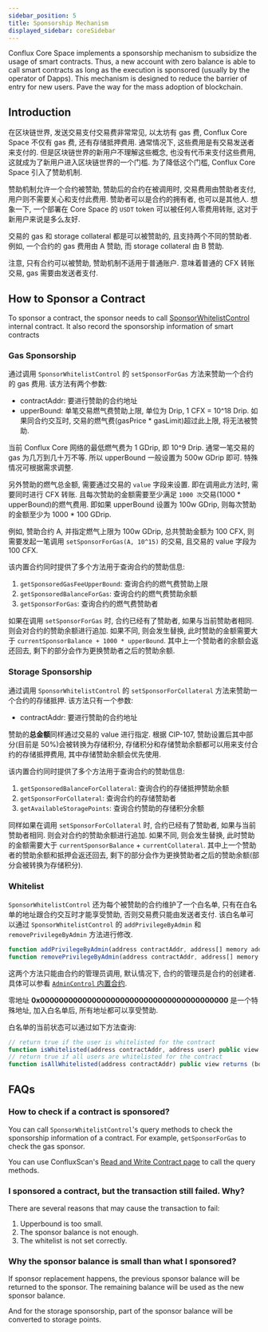 ```yaml
---
sidebar_position: 5
title: Sponsorship Mechanism
displayed_sidebar: coreSidebar
---
```


Conflux Core Space implements a sponsorship mechanism to subsidize the usage of smart contracts. Thus, a new account with zero balance is able to call smart contracts as long as the execution is sponsored (usually by the operator of Dapps). This mechanism is designed to reduce the barrier of entry for new users.
Pave the way for the mass adoption of blockchain.

## Introduction

在区块链世界, 发送交易支付交易费非常常见, 以太坊有 gas 费, Conflux Core Space 不仅有 gas 费, 还有存储抵押费用. 通常情况下, 这些费用是有交易发送者来支付的. 但是区块链世界的新用户不理解这些概念, 也没有代币来支付这些费用, 这就成为了新用户进入区块链世界的一个门槛. 为了降低这个门槛, Conflux Core Space 引入了赞助机制.

赞助机制允许一个合约被赞助, 赞助后的合约在被调用时, 交易费用由赞助者支付, 用户则不需要关心和支付此费用. 赞助者可以是合约的拥有者, 也可以是其他人. 想象一下, 一个部署在 Core Space 的 `USDT` token 可以被任何人零费用转账, 这对于新用户来说是多么友好.

交易的 gas 和 storage collateral 都是可以被赞助的, 且支持两个不同的赞助者. 例如, 一个合约的 gas 费用由 A 赞助, 而 storage collateral 由 B 赞助. 

注意, 只有合约可以被赞助, 赞助机制不适用于普通账户. 意味着普通的 CFX 转账交易, gas 需要由发送者支付.

## How to Sponsor a Contract

To sponsor a contract, the sponsor needs to call [SponsorWhitelistControl](./internal-contracts/sponsor-whitelist-control.md) internal contract. It also record the sponsorship information of smart contracts

### Gas Sponsorship

通过调用 `SponsorWhitelistControl` 的 `setSponsorForGas` 方法来赞助一个合约的 gas 费用. 该方法有两个参数:

* contractAddr: 要进行赞助的合约地址
* upperBound: 单笔交易燃气费赞助上限, 单位为 Drip, 1 CFX = 10^18 Drip. 如果同合约交互时, 交易的燃气费(gasPrice * gasLimit)超过此上限, 将无法被赞助.

当前 Conflux Core 网络的最低燃气费为 1 GDrip, 即 10^9 Drip. 通常一笔交易的 gas 为几万到几十万不等. 所以 upperBound 一般设置为 500w GDrip 即可. 特殊情况可根据需求调整.

另外赞助的燃气总金额, 需要通过交易的 `value` 字段来设置. 即在调用此方法时, 需要同时进行 CFX 转账. 且每次赞助的金额需要至少满足 `1000 次`交易(1000 * upperBound)的燃气费用. 即如果 upperBound 设置为 100w GDrip, 则每次赞助的金额至少为 1000 * 100 GDrip.

例如, 赞助合约 A, 并指定燃气上限为 100w GDrip, 总共赞助金额为 100 CFX, 则需要发起一笔调用 `setSponsorForGas(A, 10^15)` 的交易, 且交易的 value 字段为 100 CFX.

该内置合约同时提供了多个方法用于查询合约的赞助信息:

1. `getSponsoredGasFeeUpperBound`: 查询合约的燃气费赞助上限
2. `getSponsoredBalanceForGas`: 查询合约的燃气费赞助余额
3. `getSponsorForGas`: 查询合约的燃气费赞助者

如果在调用 `setSponsorForGas` 时, 合约已经有了赞助者, 如果与当前赞助者相同. 则会对合约的赞助余额进行追加. 如果不同, 则会发生替换, 此时赞助的金额需要大于 `currentSponsorBalance + 1000 * upperBound`. 其中上一个赞助者的余额会返还回去, 剩下的部分会作为更换赞助者之后的赞助余额.

### Storage Sponsorship

通过调用 `SponsorWhitelistControl` 的 `setSponsorForCollateral` 方法来赞助一个合约的存储抵押. 该方法只有一个参数:

* contractAddr: 要进行赞助的合约地址

赞助的**总金额**同样通过交易的 value 进行指定. 根据 CIP-107, 赞助设置后其中部分(目前是 50%)会被转换为存储积分, 存储积分和存储赞助余额都可以用来支付合约的存储抵押费用, 其中存储赞助余额会优先使用.

该内置合约同时提供了多个方法用于查询合约的赞助信息:

1. `getSponsoredBalanceForCollateral`: 查询合约的存储抵押赞助余额
2. `getSponsorForCollateral`: 查询合约的存储赞助者
3. `getAvailableStoragePoints`: 查询合约赞助的存储积分余额

同样如果在调用 `setSponsorForCollateral` 时, 合约已经有了赞助者, 如果与当前赞助者相同. 则会对合约的赞助余额进行追加. 如果不同, 则会发生替换, 此时赞助的金额需要大于 `currentSponsorBalance` + `currentCollateral`. 其中上一个赞助者的赞助余额和抵押会返还回去, 剩下的部分会作为更换赞助者之后的赞助余额(部分会被转换为存储积分).

### Whitelist

`SponsorWhitelistControl` 还为每个被赞助的合约维护了一个白名单, 只有在白名单的地址跟合约交互时才能享受赞助, 否则交易费只能由发送者支付. 该白名单可以通过 `SponsorWhitelistControl` 的 `addPrivilegeByAdmin` 和 `removePrivilegeByAdmin` 方法进行修改. 

```js
function addPrivilegeByAdmin(address contractAddr, address[] memory addresses) public;
function removePrivilegeByAdmin(address contractAddr, address[] memory addresses) public;
```

这两个方法只能由合约的管理员调用, 默认情况下, 合约的管理员是合约的创建者. 具体可以参看 [`AdminControl` 内置合约](./internal-contracts/admin.md).

零地址 **0x0000000000000000000000000000000000000000** 是一个特殊地址, 加入白名单后, 所有地址都可以享受赞助.

白名单的当前状态可以通过如下方法查询:

```js
// return true if the user is whitelisted for the contract
function isWhitelisted(address contractAddr, address user) public view returns (bool)
// return true if all users are whitelisted for the contract
function isAllWhitelisted(address contractAddr) public view returns (bool)
```

## FAQs

### How to check if a contract is sponsored?

You can call `SponsorWhitelistControl`'s query methods to check the sponsorship information of a contract. For example, `getSponsorForGas` to check the gas sponsor.

You can use ConfluxScan's [Read and Write Contract page](https://confluxscan.io/address/cfx:aaejuaaaaaaaaaaaaaaaaaaaaaaaaaaaaegg2r16ar?tab=contract-viewer) to call the query methods.

### I sponsored a contract, but the transaction still failed. Why?

There are several reasons that may cause the transaction to fail:

1. Upperbound is too small.
2. The sponsor balance is not enough.
3. The whitelist is not set correctly.

### Why the sponsor balance is small than what I sponsored?

If sponsor replacement happens, the previous sponsor balance will be returned to the sponsor. The remaining balance will be used as the new sponsor balance.

And for the storage sponsorship, part of the sponsor balance will be converted to storage points.
